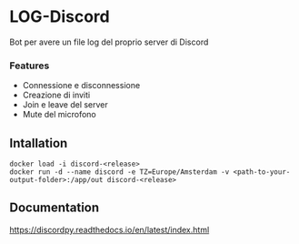 # LOG-Discord

Bot per avere un file log del proprio server di Discord

### Features
* Connessione e disconnessione
* Creazione di inviti
* Join e leave del server
* Mute del microfono

## Intallation
```
docker load -i discord-<release>
docker run -d --name discord -e TZ=Europe/Amsterdam -v <path-to-your-output-folder>:/app/out discord-<release>
```

## Documentation
https://discordpy.readthedocs.io/en/latest/index.html
